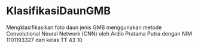 # KlasifikasiDaunGMB
Mengklasifikasikan foto daun jenis GMB menggunakan metode Convolutional Neural Network (CNN) oleh Ardio Pratama Putra dengan NIM 1101193327 dari kelas TT 43 10
